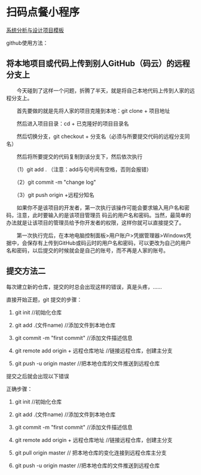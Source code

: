 # 扫码点餐小程序

[系统分析与设计项目模板](https://sysu-sasd-project.github.io/dashboard/)

github使用方法：
##  将本地项目或代码上传到别人GitHub（码云）的远程分支上
　　今天碰到了这样一个问题，折腾了半天，就是将自己本地代码上传到人家的远程分支上。

　　首先要做的就是先将人家的项目克隆到本地：git clone + 项目地址

　　然后进入项目目录：cd + 已克隆好的项目目录名

　　然后切换分支，git checkout + 分支名（必须与所要提交代码的远程分支同名）

　　然后将所要提交的代码复制到该分支下，然后依次执行

　　（1）git add .     （注意：add与句号间有空格，否则会报错）

　　（2）git commit -m "change log" 

　　（3）git push origin +远程分知名

　　如果你不是该项目的开发者，第一次执行该操作可能会要求输入用户名和密码，注意，此时要输入的是该项目管理员 码云的用户名和密码。当然，最简单的办法就是让该项目的管理员给予你开发者的权限，这样你就可以直接提交了。

　　第一次执行完后，在本地电脑控制面板>用户账户>凭据管理器>Windows凭据中，会保存有上传到GitHub或码云时的用户名和密码，可以更改为自己的用户名和密码，以后提交的时候就会是自己的账号，而不再是人家的账号。
##  提交方法二
 每次建立新的仓库，提交的时总会出现这样的错误，真是头疼，......

直接开始正题，git 提交的步骤：

1. git init //初始化仓库

2. git add .(文件name) //添加文件到本地仓库

3. git commit -m "first commit" //添加文件描述信息

4. git remote add origin + 远程仓库地址 //链接远程仓库，创建主分支
 
5. git push -u origin master //把本地仓库的文件推送到远程仓库
 
提交之后就会出现以下错误

正确步骤：
1. git init //初始化仓库

2. git add .(文件name) //添加文件到本地仓库

3. git commit -m "first commit" //添加文件描述信息

4. git remote add origin + 远程仓库地址 //链接远程仓库，创建主分支

5. git pull origin master // 把本地仓库的变化连接到远程仓库主分支

6. git push -u origin master //把本地仓库的文件推送到远程仓库
